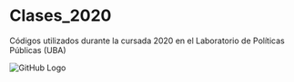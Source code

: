 # Clases_2020
Códigos utilizados durante la cursada 2020 en el Laboratorio de Políticas Públicas (UBA)

![GitHub Logo](https://github.com/labpoliticasuba/Clases_2020/blob/master/Clase_02/images/tidyverse.jpg)
